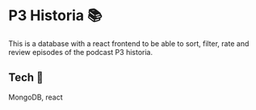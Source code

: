 # P3 Historia 📚
This is a database with a react frontend to be able to sort, filter, rate and review episodes of the podcast P3 historia.

## Tech 🤖
MongoDB, react
